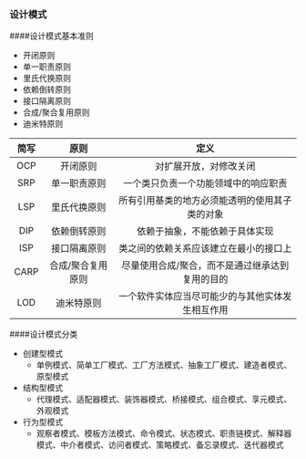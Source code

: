 ### 设计模式
####设计模式基本准则
- 开闭原则
- 单一职责原则
- 里氏代换原则
- 依赖倒转原则
- 接口隔离原则
- 合成/聚合复用原则
- 迪米特原则

简写 | 原则 | 定义
:---:|:---:|:---:
OCP | 开闭原则 | 对扩展开放，对修改关闭
SRP | 单一职责原则 | 一个类只负责一个功能领域中的响应职责
LSP | 里氏代换原则 | 所有引用基类的地方必须能透明的使用其子类的对象
DIP | 依赖倒转原则 | 依赖于抽象，不能依赖于具体实现
ISP | 接口隔离原则 | 类之间的依赖关系应该建立在最小的接口上
CARP | 合成/聚合复用原则 | 尽量使用合成/聚合，而不是通过继承达到复用的目的
LOD | 迪米特原则 | 一个软件实体应当尽可能少的与其他实体发生相互作用

####设计模式分类
- 创建型模式
    - 单例模式、简单工厂模式、工厂方法模式、抽象工厂模式、建造者模式、原型模式
- 结构型模式
    - 代理模式、适配器模式、装饰器模式、桥接模式、组合模式、享元模式、外观模式
- 行为型模式
    - 观察者模式、模板方法模式、命令模式、状态模式、职责链模式、解释器模式、中介者模式、访问者模式、策略模式、备忘录模式、迭代器模式